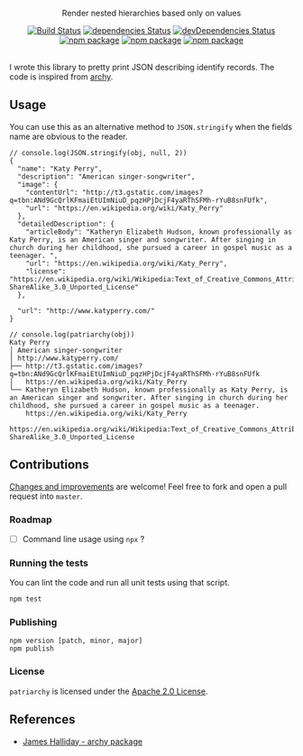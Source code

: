 <p align="center">
  Render nested hierarchies based only on values
</p>

<p align="center">
  <a href="http://travis-ci.org/mycaule/patriarchy"><img src="https://api.travis-ci.org/mycaule/patriarchy.svg?branch=master" alt="Build Status"></a>
  <a href="https://david-dm.org/mycaule/patriarchy"><img src="https://david-dm.org/mycaule/patriarchy/status.svg" alt="dependencies Status"></a>
  <a href="https://david-dm.org/mycaule/patriarchy?type=dev"><img src="https://david-dm.org/mycaule/patriarchy/dev-status.svg" alt="devDependencies Status"></a>
  <br>
  <a href="https://www.npmjs.com/package/patriarchy"><img src="https://img.shields.io/npm/v/patriarchy.svg" alt="npm package"></a>
  <a href="https://www.npmjs.com/package/patriarchy"><img src="https://img.shields.io/npm/dw/patriarchy.svg" alt="npm package"></a>
  <a href="https://www.npmjs.com/package/patriarchy"><img src="https://img.shields.io/npm/l/patriarchy.svg" alt="npm package"></a>
  <br>
  <br>
</p>

I wrote this library to pretty print JSON describing identify records. The code is inspired from [archy](https://github.com/substack/node-archy).

## Usage

You can use this as an alternative method to `JSON.stringify` when the fields name are obvious to the reader.

```
// console.log(JSON.stringify(obj, null, 2))
{
  "name": "Katy Perry",
  "description": "American singer-songwriter",
  "image": {
    "contentUrl": "http://t3.gstatic.com/images?q=tbn:ANd9GcQrlKFmaiEtUImNiuD_pqzHPjDcjF4yaRThSFMh-rYuB8snFUfk",
    "url": "https://en.wikipedia.org/wiki/Katy_Perry"
  },
  "detailedDescription": {
    "articleBody": "Katheryn Elizabeth Hudson, known professionally as Katy Perry, is an American singer and songwriter. After singing in church during her childhood, she pursued a career in gospel music as a teenager. ",
    "url": "https://en.wikipedia.org/wiki/Katy_Perry",
    "license": "https://en.wikipedia.org/wiki/Wikipedia:Text_of_Creative_Commons_Attribution-ShareAlike_3.0_Unported_License"
  },

  "url": "http://www.katyperry.com/"
}

// console.log(patriarchy(obj))
Katy Perry
│ American singer-songwriter
│ http://www.katyperry.com/
├── http://t3.gstatic.com/images?q=tbn:ANd9GcQrlKFmaiEtUImNiuD_pqzHPjDcjF4yaRThSFMh-rYuB8snFUfk
│   https://en.wikipedia.org/wiki/Katy_Perry
└── Katheryn Elizabeth Hudson, known professionally as Katy Perry, is an American singer and songwriter. After singing in church during her childhood, she pursued a career in gospel music as a teenager.
    https://en.wikipedia.org/wiki/Katy_Perry
    https://en.wikipedia.org/wiki/Wikipedia:Text_of_Creative_Commons_Attribution-ShareAlike_3.0_Unported_License
```


## Contributions

[Changes and improvements](https://github.com/mycaule/patriarchy/wiki) are welcome! Feel free to fork and open a pull request into `master`.

### Roadmap

- [ ] Command line usage using `npx` ?

### Running the tests

You can lint the code and run all unit tests using that script.
```bash
npm test
```

### Publishing
```
npm version [patch, minor, major]
npm publish
```

### License
`patriarchy` is licensed under the [Apache 2.0 License](https://github.com/mycaule/patriarchy/blob/master/LICENSE).

## References

* [James Halliday - archy package](https://github.com/substack/node-archy)
